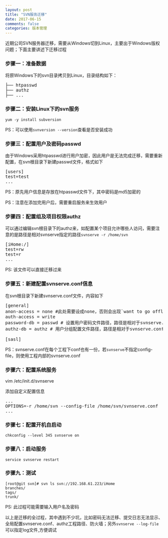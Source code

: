 ```yaml
---
layout: post
title: "SVN服务迁移"
date: 2017-06-15
comments: false
categories: 版本管理
---
```


近期公司SVN服务器迁移，需要从Windows切到Linux，主要出于Windows版权问题；下面主要讲述下迁移过程

### 步骤一：准备数据
将原Windows下的svn目录拷贝到Linux，目录结构如下：

<pre>
├── htpasswd
├── authz
├── ...
</pre>

### 步骤二：安装Linux下的svn服务

```
yum -y install subversion
```
PS：可以使用`svnversion --version`查看是否安装成功

### 步骤三：配置用户及密码passwd
由于Windows采用htpasswd进行用户加密，因此用户是无法完成迁移，需要重新配置，在svn根目录下新建passwd文件，格式如下

<pre>
[users]
test=test
...
</pre>
PS：原先用户信息是存放在htpasswd文件下，其中密码是md5加密的

PS：注意在添加完用户后，需要重启服务来生效用户

### 步骤四：配置组及项目权限authz
可以通过编辑svn根目录下的authz来，如配置某个项目允许哪些人访问，需要注意的是路径是相对svnserve指定的路径`svnserve -r /home/svn`

<pre>
[iHome:/]
test=rw
test=r
...
</pre>
PS: 该文件可以直接迁移过来

### 步骤五：新建配置svnserve.conf信息
在svn根目录下新建svnserve.conf文件，内容如下
<pre>
[general]
anon-access = none #此处需要设成none，否则会出现`want to go offline`的错误
auth-access = write
password-db = passwd # 设置用户密码文件路径，路径是相对于svnserve.conf，也可以使用绝对路径
authz-db = authz # 用户分组配置文件路径，路径是相对于svnserve.conf，，也可以使用绝对路径

[sasl]
</pre>
PS：svnserve.conf在每个工程下conf也有一份，若`svnserve`不指定config-file，则使用工程内部的svnserve.conf

### 步骤六：配置系统服务

vim /etc/init.d/svnserve

添加自定义配置信息

<pre>
...
OPTIONS=-r /home/svn --config-file /home/svn/svnserve.conf
...
</pre>

### 步骤七：配置开机自启动

```
chkconfig --level 345 svnserve on
```
### 步骤八：启动服务

```
service svnserve restart
```

### 步骤九：测试

```
[root@git svn]# svn ls svn://192.168.61.223/iHome
branches/
tags/
trunk/
```
PS: 此过程可能需要输入用户名及密码

以上是迁移的全过程，其中遇到不少坑，比如密码无法迁移、提交日志无法显示、全局配置svnserve.conf、authz工程路径、防火墙；另外`svnserve --log-file`可以指定log文件,方便调试